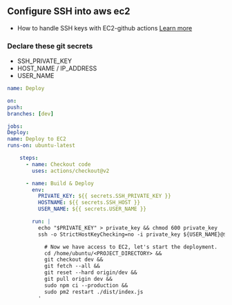 ## Configure SSH into aws ec2

- How to handle SSH keys with EC2-github actions [Learn more](https://zellwk.com/blog/github-actions-deploy/)

### Declare these git secrets
- SSH_PRIVATE_KEY
- HOST_NAME / IP_ADDRESS
- USER_NAME

```yml
name: Deploy

on:
push:
branches: [dev]

jobs:
Deploy:
name: Deploy to EC2
runs-on: ubuntu-latest

    steps:
      - name: Checkout code
        uses: actions/checkout@v2

      - name: Build & Deploy
        env:
          PRIVATE_KEY: ${{ secrets.SSH_PRIVATE_KEY }}
          HOSTNAME: ${{ secrets.SSH_HOST }}
          USER_NAME: ${{ secrets.USER_NAME }}

        run: |
          echo "$PRIVATE_KEY" > private_key && chmod 600 private_key
          ssh -o StrictHostKeyChecking=no -i private_key ${USER_NAME}@${HOSTNAME} '

            # Now we have access to EC2, let's start the deployment.
            cd /home/ubuntu/<PROJECT_DIRECTORY> &&
            git checkout dev &&
            git fetch --all &&
            git reset --hard origin/dev &&
            git pull origin dev &&
            sudo npm ci --production &&
            sudo pm2 restart ./dist/index.js
          '
```